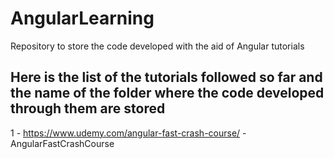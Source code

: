 # AngularLearning
Repository to store the code developed with the aid of Angular tutorials

## Here is the list of the tutorials followed so far and the name of the folder where the code developed through them are stored

1 - https://www.udemy.com/angular-fast-crash-course/ - AngularFastCrashCourse
